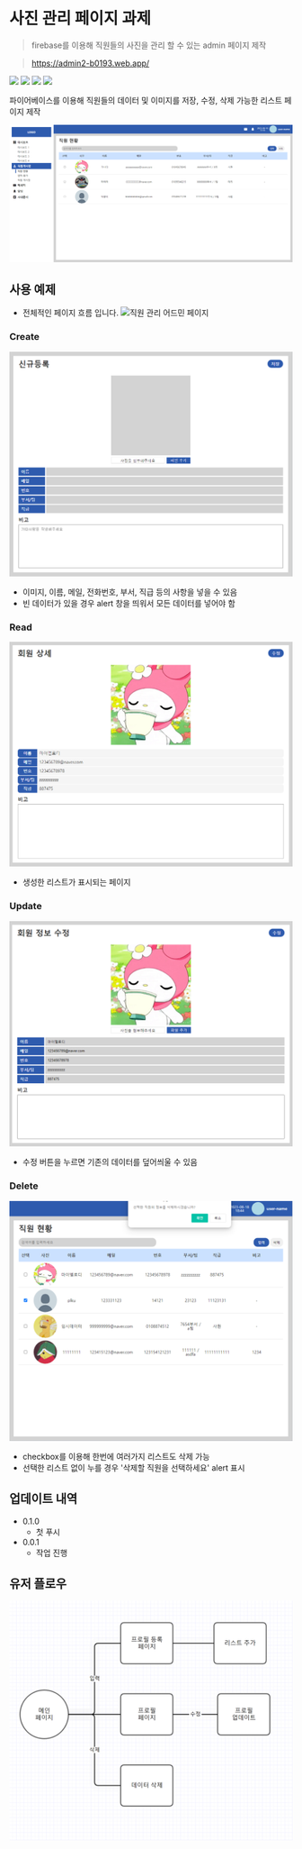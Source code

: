 # 사진 관리 페이지 과제

> firebase를 이용해 직원들의 사진을 관리 할 수 있는 admin 페이지 제작

> https://admin2-b0193.web.app/

<img src="https://img.shields.io/badge/html5-E34F26?style=for-the-badge&logo=html5&logoColor=white">
<img src="https://img.shields.io/badge/scss-CC6699?style=for-the-badge&logo=sass&logoColor=white">
<img src="https://img.shields.io/badge/javascript-F7DF1E?style=for-the-badge&logo=javascript&logoColor=white">
<img src="https://img.shields.io/badge/firebase-FFCA28?style=for-the-badge&logo=firebase&logoColor=white">

파이어베이스를 이용해 직원들의 데이터 및 이미지를 저장, 수정, 삭제 가능한 리스트 페이지 제작

![직원 관리 어드민 페이지](./img/image.png)

## 사용 예제

- 전체적인 페이지 흐름 입니다.
  ![직원 관리 어드민 페이지](./img/flowGif.gif)

<h3>Create</h3>

![생성 페이지](./img/creat.png)

- 이미지, 이름, 메일, 전화번호, 부서, 직급 등의 사항을 넣을 수 있음
- 빈 데이터가 있을 경우 alert 창을 띄워서 모든 데이터를 넣어야 함

<h3>Read</h3>

![리스트 페이지](./img/Read.png)

- 생성한 리스트가 표시되는 페이지

<h3>Update</h3>

![수정 페이지](./img/Update.png)

- 수정 버튼을 누르면 기존의 데이터를 덮어씌울 수 있음

<h3>Delete</h3>

![리스트 삭제](./img/delete.png)

- checkbox를 이용해 한번에 여러가지 리스트도 삭제 가능
- 선택한 리스트 없이 누를 경우 '삭제할 직원을 선택하세요' alert 표시

## 업데이트 내역

- 0.1.0
  - 첫 푸시
- 0.0.1
  - 작업 진행

## 유저 플로우

![Alt text](./img/flow.png)
